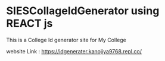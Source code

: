 # SIESCollageIdGenerator using REACT js

This is a College Id generator site for My College

website Link : https://idgenerater.kanojiya9768.repl.co/
